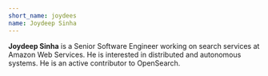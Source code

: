 ```yaml
---
short_name: joydees
name: Joydeep Sinha
---
```

**Joydeep Sinha** is a Senior Software Engineer working on search services at Amazon Web Services. He is interested in distributed and autonomous systems. He is an active contributor to OpenSearch.
